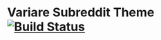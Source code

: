# Variare Subreddit Theme [![Build Status](https://travis-ci.org/alphachung/variare.svg)](https://travis-ci.org/alphachung/variare)
